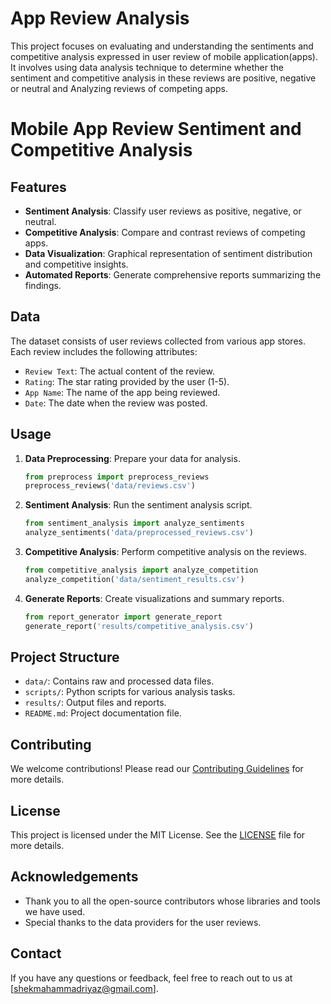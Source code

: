 # App Review Analysis
This project focuses on evaluating and understanding the sentiments and competitive analysis expressed in user review of mobile application(apps). It involves using data analysis technique to determine whether the sentiment and competitive analysis in these reviews are positive, negative or neutral and Analyzing reviews of competing apps.
# Mobile App Review Sentiment and Competitive Analysis

## Features

- **Sentiment Analysis**: Classify user reviews as positive, negative, or neutral.
- **Competitive Analysis**: Compare and contrast reviews of competing apps.
- **Data Visualization**: Graphical representation of sentiment distribution and competitive insights.
- **Automated Reports**: Generate comprehensive reports summarizing the findings.

## Data

The dataset consists of user reviews collected from various app stores. Each review includes the following attributes:
- `Review Text`: The actual content of the review.
- `Rating`: The star rating provided by the user (1-5).
- `App Name`: The name of the app being reviewed.
- `Date`: The date when the review was posted.

## Usage

1. **Data Preprocessing**: Prepare your data for analysis.
    ```python
    from preprocess import preprocess_reviews
    preprocess_reviews('data/reviews.csv')
    ```

2. **Sentiment Analysis**: Run the sentiment analysis script.
    ```python
    from sentiment_analysis import analyze_sentiments
    analyze_sentiments('data/preprocessed_reviews.csv')
    ```

3. **Competitive Analysis**: Perform competitive analysis on the reviews.
    ```python
    from competitive_analysis import analyze_competition
    analyze_competition('data/sentiment_results.csv')
    ```

4. **Generate Reports**: Create visualizations and summary reports.
    ```python
    from report_generator import generate_report
    generate_report('results/competitive_analysis.csv')
    ```

## Project Structure

- `data/`: Contains raw and processed data files.
- `scripts/`: Python scripts for various analysis tasks.
- `results/`: Output files and reports.
- `README.md`: Project documentation file.

## Contributing

We welcome contributions! Please read our [Contributing Guidelines](CONTRIBUTING.md) for more details.

## License

This project is licensed under the MIT License. See the [LICENSE](LICENSE) file for more details.

## Acknowledgements

- Thank you to all the open-source contributors whose libraries and tools we have used.
- Special thanks to the data providers for the user reviews.

## Contact

If you have any questions or feedback, feel free to reach out to us at [shekmahammadriyaz@gmail.com].


